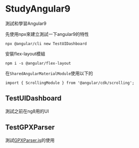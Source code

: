 # StudyAngular9
測試和學習Angular9

先使用npx來建立測試一下angular9的特性

```
npx @angular/cli new TestUIDashboard
```

 安裝flex-layout模組

```
npm i -s @angular/flex-layout
```

在`SharedAngularMaterialModule`使用以下的

```
import { ScrollingModule } from '@angular/cdk/scrolling';
```

## TestUIDashboard

測試之前在ng8用的UI

## TestGPXParser

測試[GPXParser.js](https://github.com/Luuka/GPXParser.js)的使用

